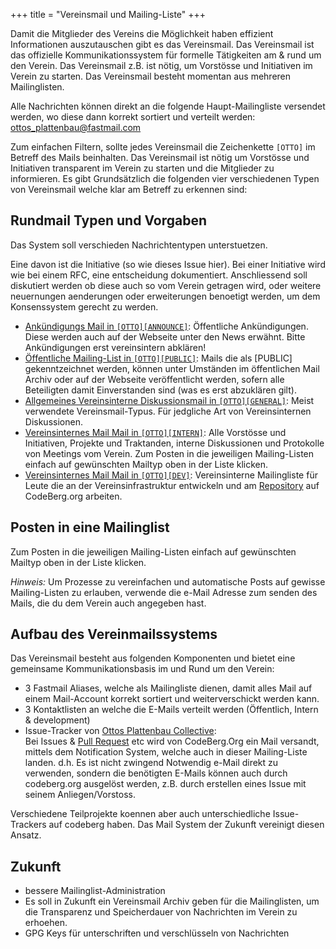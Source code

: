 +++
title = "Vereinsmail und Mailing-Liste"
+++


Damit die Mitglieder des Vereins die Möglichkeit haben effizient Informationen auszutauschen gibt es das Vereinsmail.
Das Vereinsmail ist das offizielle Kommunikationssystem für formelle Tätigkeiten am & rund um den Verein.
Das Vereinsmail z.B. ist nötig, um Vorstösse und Initiativen im Verein zu starten.
Das Vereinsmail besteht momentan aus mehreren Mailinglisten. 

Alle Nachrichten können direkt an die folgende Haupt-Mailingliste versendet werden, wo diese dann korrekt sortiert und verteilt werden:  
[ottos_plattenbau@fastmail.com](mailto:ottos_plattenbau@fastmail.com?subject=%5BOTTO%5D%20Vereinsbeitritt%20Ottos%20Plattenbau)

Zum einfachen Filtern, sollte jedes Vereinsmail die Zeichenkette `[OTTO]` im Betreff des Mails beinhalten.
Das Vereinsmail ist nötig um Vorstösse und Initiativen transparent im Verein zu starten und die Mitglieder zu informieren.
Es gibt Grundsätzlich die folgenden vier verschiedenen Typen von Vereinsmail welche klar am Betreff zu erkennen sind:

## Rundmail Typen und Vorgaben

Das System soll verschieden Nachrichtentypen unterstuetzen.

Eine davon ist die Initiative (so wie dieses Issue hier).
Bei einer Initiative wird wie bei einem RFC, eine entscheidung dokumentiert.
Anschliessend soll diskutiert werden ob diese auch so vom Verein getragen wird, oder weitere neuernungen aenderungen oder erweiterungen benoetigt werden, um dem Konsenssystem gerecht zu werden.

* [Ankündigungs Mail in `[OTTO][ANNOUNCE]`](mailto:ottos_plattenbau@fastmail.com?subject=%5bOTTO%5d%5bANNOUNCE%5d%20): Öffentliche Ankündigungen. Diese werden auch auf der Webseite unter den News erwähnt. Bitte Ankündigungen erst vereinsintern abklären!
* [Öffentliche Mailing-List in `[OTTO][PUBLIC]`](mailto:ottos_plattenbau@fastmail.com?subject=%5bOTTO%5d%5bPUBLIC%5d%20): Mails die als [PUBLIC] gekenntzeichnet werden, können unter Umständen im öffentlichen Mail Archiv oder auf der Webseite veröffentlicht werden, sofern alle Beteiligten damit Einverstanden sind (was es erst abzuklären gilt).
* [Allgemeines Vereinsinterne Diskussionsmail in `[OTTO][GENERAL]`](mailto:ottos_plattenbau@fastmail.com?subject=%5BOTTO%5D%5BGENERAL%5d%20): Meist verwendete Vereinsmail-Typus. Für jedgliche Art von Vereinsinternen Diskussionen.
* [Vereinsinternes Mail Mail in `[OTTO][INTERN]`](mailto:ottos_plattenbau@fastmail.com?subject=%5bOTTO%5d%5bINTERN%5d%20): Alle Vorstösse und Initiativen, Projekte und Traktanden, interne Diskussionen und Protokolle von Meetings vom Verein.
Zum Posten in die jeweiligen Mailing-Listen einfach auf gewünschten Mailtyp oben in der Liste klicken.
* [Vereinsinternes Mail Mail in `[OTTO][DEV]`](mailto:ottos_plattenbau@fastmail.com?subject=%5bOTTO%5d%5bDEV%5d%20): Vereinsinterne Mailingliste für Leute die an der Vereinsinfrastruktur entwickeln und am [Repository](https://codeberg.org/mkuettel/ottos-plattenbau-collective) auf CodeBerg.org arbeiten. 

## Posten in eine Mailinglist

Zum Posten in die jeweiligen Mailing-Listen einfach auf gewünschten Mailtyp oben in der Liste klicken.

*Hinweis:* Um Prozesse zu vereinfachen und automatische Posts auf gewisse Mailing-Listen zu erlauben, verwende die e-Mail Adresse zum senden des Mails, die du dem Verein auch angegeben hast.

## Aufbau des Vereinmailssystems

Das Vereinsmail besteht aus folgenden Komponenten und bietet eine gemeinsame Kommunikationsbasis im und Rund um den Verein:

* 3 Fastmail Aliases, welche als Mailingliste dienen, damit alles Mail auf einem Mail-Account korrekt sortiert und weiterverschickt werden kann.
* 3 Kontaktlisten an welche die E-Mails verteilt werden (Öffentlich, Intern & development)
* Issue-Tracker von [Ottos Plattenbau Collective](https://codeberg.org/ottos-plattenbau-collective/issues):  
  Bei Issues &  [Pull Request](https://codeberg.org/mkuettel/ottos-plattenbau-collective/pulls) etc wird von CodeBerg.Org ein Mail versandt, mittels dem Notification System, welche auch in dieser Mailing-Liste landen.
  d.h. Es ist nicht zwingend Notwendig e-Mail direkt zu verwenden, sondern
  die benötigten E-Mails können auch durch codeberg.org ausgelöst werden, z.B. durch erstellen eines Issue mit seinem Anliegen/Vorstoss.

Verschiedene Teilprojekte koennen aber auch unterschiedliche Issue-Trackers auf codeberg haben.
Das Mail System der Zukunft vereinigt diesen Ansatz.

## Zukunft

* bessere Mailinglist-Administration
* Es soll in Zukunft ein Vereinsmail Archiv geben für die Mailinglisten, um die Transparenz und Speicherdauer von Nachrichten im Verein zu erhoehen.
* GPG Keys für unterschriften und verschlüsseln von Nachrichten
